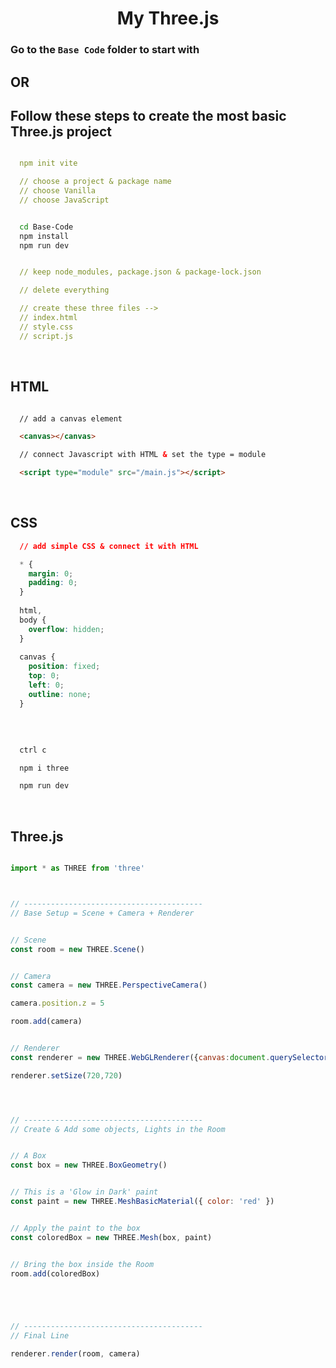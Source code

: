 <h1 align="center">My Three.js</h1>

### Go to the `Base Code` folder to start with

## OR

## Follow these steps to create the most basic Three.js project

```yml

  npm init vite

  // choose a project & package name
  // choose Vanilla
  // choose JavaScript

```

```bash

  cd Base-Code
  npm install
  npm run dev

```

```yml

  // keep node_modules, package.json & package-lock.json

  // delete everything

  // create these three files --> 
  // index.html 
  // style.css 
  // script.js

```

<br>

## HTML
```html

  // add a canvas element

  <canvas></canvas>

  // connect Javascript with HTML & set the type = module

  <script type="module" src="/main.js"></script>

```

<br>

## CSS
```css
  // add simple CSS & connect it with HTML

  * {
    margin: 0;
    padding: 0;
  }
  
  html,
  body {
    overflow: hidden;
  }
  
  canvas {
    position: fixed;
    top: 0;
    left: 0;
    outline: none;
  }

```

<br>

```bash

  ctrl c

  npm i three

  npm run dev

```

<br>

## Three.js
```js

import * as THREE from 'three'



// ----------------------------------------
// Base Setup = Scene + Camera + Renderer


// Scene
const room = new THREE.Scene()


// Camera
const camera = new THREE.PerspectiveCamera()

camera.position.z = 5

room.add(camera)


// Renderer
const renderer = new THREE.WebGLRenderer({canvas:document.querySelector('canvas')})

renderer.setSize(720,720)




// ----------------------------------------
// Create & Add some objects, Lights in the Room


// A Box
const box = new THREE.BoxGeometry()


// This is a 'Glow in Dark' paint
const paint = new THREE.MeshBasicMaterial({ color: 'red' })


// Apply the paint to the box
const coloredBox = new THREE.Mesh(box, paint)


// Bring the box inside the Room
room.add(coloredBox)





// ----------------------------------------
// Final Line

renderer.render(room, camera)

```
